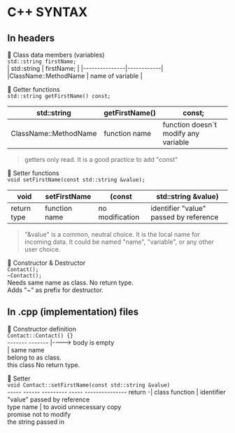 # C++ SYNTAX

## In headers

🔹 Class data members (variables)  
    `std::string firstName;`   
| std::string	| firstName; |
|---------------|------------|
|ClassName::MethodName | name of variable |

🔹 Getter functions  
    `std::string getFirstName() const;`  

| std::string	| getFirstName() | const; |
|---------------|----------------|--------|
| ClassName::MethodName	| function name	 | function doesn´t modify any variable  

> getters only read. It is a good practice to add "const"  

🔹 Setter functions  
    `void setFirstName(const std::string &value);`  

| void	| setFirstName | (const  | std::string &value) |
|-------|--------------|---------|---------------------|
| return type | function name    | no modification | identifier "value" passed by reference

> "&value" is a common, neutral choice. It is the local name for incoming data. It could be named "name", "variable", or any other user choice.  

🔹 Constructor & Destructor  
        `Contact();`  
        `~Contact();`  
	Needs same name as class. No return type.  
	Adds "~" as prefix for destructor.  

## In .cpp (implementation) files  

🔹 Constructor definition  
        `Contact::Contact() {}`  
		-------    -------   |----> body is empty  
         |			same name  
	belong to		as class.  
	this class		No return type.  

🔹 Setter  
        `void Contact::setFirstName(const std::string &value)`  
		-----  ------   ---------  -----     ---------------
	return -|   class   function     |		identifier "value" passed by reference    
	type   		          name 	     |				to  avoid unnecessary copy  
							promise not to modify  
							the string passed in  